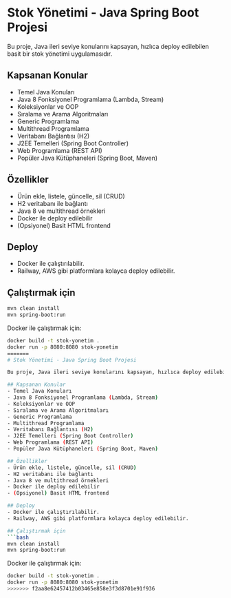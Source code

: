 
# Stok Yönetimi - Java Spring Boot Projesi

Bu proje, Java ileri seviye konularını kapsayan, hızlıca deploy edilebilen basit bir stok yönetimi uygulamasıdır.

## Kapsanan Konular
- Temel Java Konuları
- Java 8 Fonksiyonel Programlama (Lambda, Stream)
- Koleksiyonlar ve OOP
- Sıralama ve Arama Algoritmaları
- Generic Programlama
- Multithread Programlama
- Veritabanı Bağlantısı (H2)
- J2EE Temelleri (Spring Boot Controller)
- Web Programlama (REST API)
- Popüler Java Kütüphaneleri (Spring Boot, Maven)

## Özellikler
- Ürün ekle, listele, güncelle, sil (CRUD)
- H2 veritabanı ile bağlantı
- Java 8 ve multithread örnekleri
- Docker ile deploy edilebilir
- (Opsiyonel) Basit HTML frontend

## Deploy
- Docker ile çalıştırılabilir.
- Railway, AWS gibi platformlara kolayca deploy edilebilir.

## Çalıştırmak için
```bash
mvn clean install
mvn spring-boot:run
```

Docker ile çalıştırmak için:
```bash
docker build -t stok-yonetim .
docker run -p 8080:8080 stok-yonetim
=======
# Stok Yönetimi - Java Spring Boot Projesi

Bu proje, Java ileri seviye konularını kapsayan, hızlıca deploy edilebilen basit bir stok yönetimi uygulamasıdır.

## Kapsanan Konular
- Temel Java Konuları
- Java 8 Fonksiyonel Programlama (Lambda, Stream)
- Koleksiyonlar ve OOP
- Sıralama ve Arama Algoritmaları
- Generic Programlama
- Multithread Programlama
- Veritabanı Bağlantısı (H2)
- J2EE Temelleri (Spring Boot Controller)
- Web Programlama (REST API)
- Popüler Java Kütüphaneleri (Spring Boot, Maven)

## Özellikler
- Ürün ekle, listele, güncelle, sil (CRUD)
- H2 veritabanı ile bağlantı
- Java 8 ve multithread örnekleri
- Docker ile deploy edilebilir
- (Opsiyonel) Basit HTML frontend

## Deploy
- Docker ile çalıştırılabilir.
- Railway, AWS gibi platformlara kolayca deploy edilebilir.

## Çalıştırmak için
```bash
mvn clean install
mvn spring-boot:run
```

Docker ile çalıştırmak için:
```bash
docker build -t stok-yonetim .
docker run -p 8080:8080 stok-yonetim
>>>>>>> f2aa8e62457412b03465e858e3f3d8701e91f936
``` 
